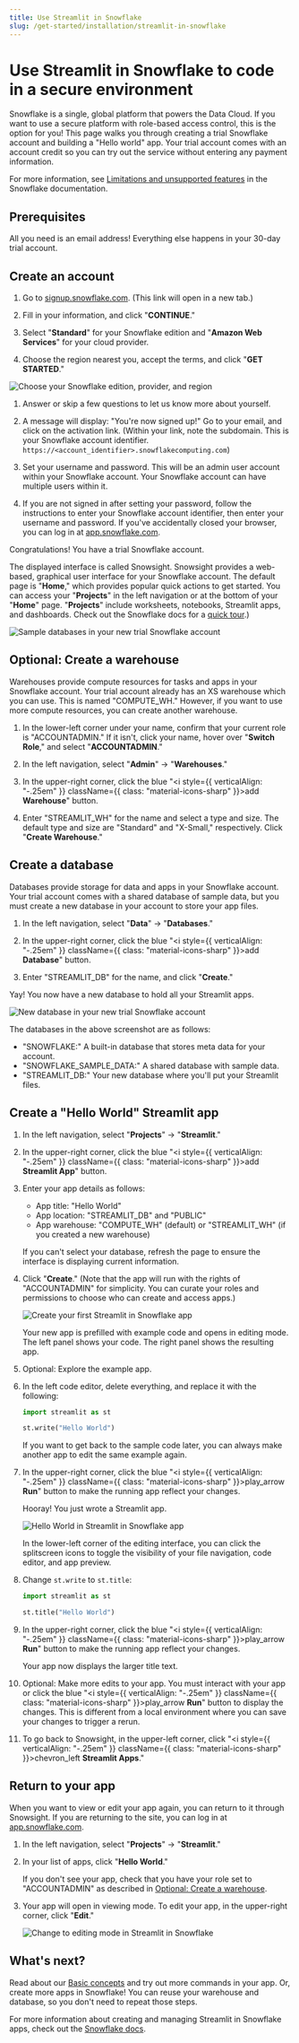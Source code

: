 ```yaml
---
title: Use Streamlit in Snowflake
slug: /get-started/installation/streamlit-in-snowflake
---
```


# Use Streamlit in Snowflake to code in a secure environment

Snowflake is a single, global platform that powers the Data Cloud. If you want to use a secure platform with role-based access control, this is the option for you! This page walks you through creating a trial Snowflake account and building a "Hello world" app. Your trial account comes with an account credit so you can try out the service without entering any payment information.

<Note>

For more information, see [Limitations and unsupported features](https://docs.snowflake.com/en/developer-guide/streamlit/limitations) in the Snowflake documentation.

</Note>

## Prerequisites

All you need is an email address! Everything else happens in your 30-day trial account.

## Create an account

1. Go to <a href="https://signup.snowflake.com/?utm_source=streamlit&utm_medium=referral&utm_campaign=na-us-en-&utm_content=-ss-streamlit-docs" target="_blank">signup.snowflake.com</a>. (This link will open in a new tab.)

1. Fill in your information, and click "**CONTINUE**."

1. Select "**Standard**" for your Snowflake edition and "**Amazon Web Services**" for your cloud provider.

1. Choose the region nearest you, accept the terms, and click "**GET STARTED**."

<div style={{ maxWidth: '50%', margin: 'auto' }}>
    <Image alt="Choose your Snowflake edition, provider, and region" src="/images/get-started/SiS-region.png" />
</div>

1. Answer or skip a few questions to let us know more about yourself.

1. A message will display: "You're now signed up!" Go to your email, and click on the activation link. (Within your link, note the subdomain. This is your Snowflake account identifier. `https://<account_identifier>.snowflakecomputing.com`)

1. Set your username and password. This will be an admin user account within your Snowflake account. Your Snowflake account can have multiple users within it.

1. If you are not signed in after setting your password, follow the instructions to enter your Snowflake account identifier, then enter your username and password. If you've accidentally closed your browser, you can log in at [app.snowflake.com](https://app.snowflake.com/).

Congratulations! You have a trial Snowflake account.

The displayed interface is called Snowsight. Snowsight provides a web-based, graphical user interface for your Snowflake account. The default page is "**Home**," which provides popular quick actions to get started. You can access your "**Projects**" in the left navigation or at the bottom of your "**Home**" page. "**Projects**" include worksheets, notebooks, Streamlit apps, and dashboards. Check out the Snowflake docs for a [quick tour](https://docs.snowflake.com/en/user-guide/ui-snowsight-quick-tour).)

![Sample databases in your new trial Snowflake account](/images/get-started/SiS-1-landing-page.png)

## Optional: Create a warehouse

Warehouses provide compute resources for tasks and apps in your Snowflake account. Your trial account already has an XS warehouse which you can use. This is named "COMPUTE_WH." However, if you want to use more compute resources, you can create another warehouse.

1. In the lower-left corner under your name, confirm that your current role is "ACCOUNTADMIN." If it isn't, click your name, hover over "**Switch Role**," and select "**ACCOUNTADMIN**."

1. In the left navigation, select "**Admin**" → "**Warehouses**."

1. In the upper-right corner, click the blue "<i style={{ verticalAlign: "-.25em" }} className={{ class: "material-icons-sharp" }}>add</i> **Warehouse**" button.

1. Enter "STREAMLIT_WH" for the name and select a type and size. The default type and size are "Standard" and "X-Small," respectively. Click "**Create Warehouse**."

## Create a database

Databases provide storage for data and apps in your Snowflake account. Your trial account comes with a shared database of sample data, but you must create a new database in your account to store your app files.

1. In the left navigation, select "**Data**" → "**Databases**."

1. In the upper-right corner, click the blue "<i style={{ verticalAlign: "-.25em" }} className={{ class: "material-icons-sharp" }}>add</i> **Database**" button.

1. Enter "STREAMLIT_DB" for the name, and click "**Create**."

Yay! You now have a new database to hold all your Streamlit apps.

![New database in your new trial Snowflake account](/images/get-started/SiS-2-databases.png)

The databases in the above screenshot are as follows:

- "SNOWFLAKE:" A built-in database that stores meta data for your account.
- "SNOWFLAKE_SAMPLE_DATA:" A shared database with sample data.
- "STREAMLIT_DB:" Your new database where you'll put your Streamlit files.

## Create a "Hello World" Streamlit app

1. In the left navigation, select "**Projects**" → "**Streamlit**."

1. In the upper-right corner, click the blue "<i style={{ verticalAlign: "-.25em" }} className={{ class: "material-icons-sharp" }}>add</i> **Streamlit App**" button.

1. Enter your app details as follows:

   - App title: "Hello World"
   - App location: "STREAMLIT_DB" and "PUBLIC"
   - App warehouse: "COMPUTE_WH" (default) or "STREAMLIT_WH" (if you created a new warehouse)

   If you can't select your database, refresh the page to ensure the interface is displaying current information.

1. Click "**Create**." (Note that the app will run with the rights of "ACCOUNTADMIN" for simplicity. You can curate your roles and permissions to choose who can create and access apps.)

   ![Create your first Streamlit in Snowflake app](/images/get-started/SiS-3-create-app.png)

   Your new app is prefilled with example code and opens in editing mode. The left panel shows your code. The right panel shows the resulting app.

1. Optional: Explore the example app.

1. In the left code editor, delete everything, and replace it with the following:

   ```python
   import streamlit as st

   st.write("Hello World")
   ```

   If you want to get back to the sample code later, you can always make another app to edit the same example again.

1. In the upper-right corner, click the blue "<i style={{ verticalAlign: "-.25em" }} className={{ class: "material-icons-sharp" }}>play_arrow</i> **Run**" button to make the running app reflect your changes.

   Hooray! You just wrote a Streamlit app.

   ![Hello World in Streamlit in Snowflake app](/images/get-started/SiS-4-hello-world.png)

   <Tip>

   In the lower-left corner of the editing interface, you can click the splitscreen icons to toggle the visibility of your file navigation, code editor, and app preview.

   </Tip>

1. Change `st.write` to `st.title`:

   ```python
   import streamlit as st

   st.title("Hello World")
   ```

1. In the upper-right corner, click the blue "<i style={{ verticalAlign: "-.25em" }} className={{ class: "material-icons-sharp" }}>play_arrow</i> **Run**" button to make the running app reflect your changes.

   Your app now displays the larger title text.

1. Optional: Make more edits to your app. You must interact with your app or click the blue "<i style={{ verticalAlign: "-.25em" }} className={{ class: "material-icons-sharp" }}>play_arrow</i> **Run**" button to display the changes. This is different from a local environment where you can save your changes to trigger a rerun.

1. To go back to Snowsight, in the upper-left corner, click "<i style={{ verticalAlign: "-.25em" }} className={{ class: "material-icons-sharp" }}>chevron_left</i> **Streamlit Apps**."

## Return to your app

When you want to view or edit your app again, you can return to it through Snowsight. If you are returning to the site, you can log in at [app.snowflake.com](https://app.snowflake.com/).

1. In the left navigation, select "**Projects**" → "**Streamlit**."

1. In your list of apps, click "**Hello World**."

   If you don't see your app, check that you have your role set to "ACCOUNTADMIN" as described in [Optional: Create a warehouse](/get-started/installation/streamlit-in-snowflake#optional-create-a-warehouse).

1. Your app will open in viewing mode. To edit your app, in the upper-right corner, click "**Edit**."

   ![Change to editing mode in Streamlit in Snowflake](/images/get-started/SiS-5-hello-world-edit.png)

## What's next?

Read about our [Basic concepts](/get-started/fundamentals/main-concepts) and try out more commands in your app. Or, create more apps in Snowflake! You can reuse your warehouse and database, so you don't need to repeat those steps.

For more information about creating and managing Streamlit in Snowflake apps, check out the [Snowflake docs](https://docs.snowflake.com/en/developer-guide/streamlit/about-streamlit).
